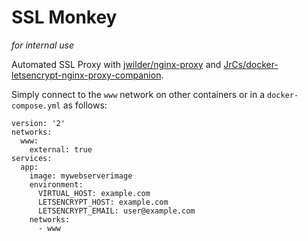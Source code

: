 # SSL Monkey

_for internal use_

Automated SSL Proxy with [jwilder/nginx-proxy](https://github.com/jwilder/nginx-proxy) and [JrCs/docker-letsencrypt-nginx-proxy-companion](https://github.com/JrCs/docker-letsencrypt-nginx-proxy-companion).

Simply connect to the `www` network on other containers or in a `docker-compose.yml` as follows:

```
version: '2'
networks:
  www:
    external: true
services:
  app:
    image: mywebserverimage
    environment:
      VIRTUAL_HOST: example.com
      LETSENCRYPT_HOST: example.com
      LETSENCRYPT_EMAIL: user@example.com
    networks:
      - www
```
